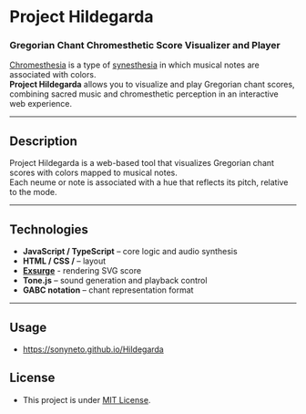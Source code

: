 # Project Hildegarda
### Gregorian Chant Chromesthetic Score Visualizer and Player

[Chromesthesia](https://en.wikipedia.org/wiki/Chromesthesia) is a type of [synesthesia](https://en.wikipedia.org/wiki/Synesthesia) in which musical notes are associated with colors.  
**Project Hildegarda** allows you to visualize and play Gregorian chant scores, combining sacred music and chromesthetic perception in an interactive web experience.

---

## Description
Project Hildegarda is a web-based tool that visualizes Gregorian chant scores with colors mapped to musical notes.  
Each neume or note is associated with a hue that reflects its pitch, relative to the mode.

---

## Technologies
- **JavaScript / TypeScript** – core logic and audio synthesis  
- **HTML / CSS /** – layout
- **[Exsurge](https://github.com/frmatthew/exsurge)** - rendering SVG score
- **Tone.js** – sound generation and playback control
- **GABC notation** – chant representation format

---

## Usage
- https://sonyneto.github.io/Hildegarda

## License
- This project is under [MIT License](https://opensource.org/licenses/MIT).
